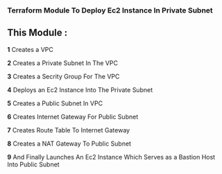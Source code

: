 ### Terraform Module To Deploy Ec2 Instance In Private Subnet


## This Module :

 **1** Creates a VPC

 **2** Creates a Private Subnet In The VPC

 **3**  Creates a Secrity Group For The VPC

 **4** Deploys an Ec2 Instance Into The Private Subnet

 **5** Creates a Public Subnet In VPC

 **6** Creates Internet Gateway For Public Subnet 

 **7** Creates Route Table To Internet Gateway

 **8** Creates a NAT Gateway To Public Subnet

 **9** And Finally Launches An Ec2 Instance Which Serves as a Bastion Host Into Public Subnet
